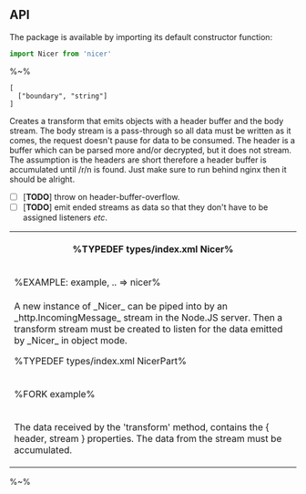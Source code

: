 ## API

The package is available by importing its default constructor function:

```js
import Nicer from 'nicer'
```

%~%

```## constructor => Nicer
[
  ["boundary", "string"]
]
```

Creates a transform that emits objects with a header buffer and the body stream. The body stream is a pass-through so all data must be written as it comes, the request doesn't pause for data to be consumed. The header is a buffer which can be parsed more and/or decrypted, but it does not stream. The assumption is the headers are short therefore a header buffer is accumulated until /r/n is found. Just make sure to run behind nginx then it should be alright.

- [ ] [**TODO**] throw on header-buffer-overflow.
- [ ] [**TODO**] emit ended streams as data so that they don't have to be assigned listeners _etc_.

<!-- [**TODO**]:  -->

<table>
<tr><th>

%TYPEDEF types/index.xml Nicer%
</th></tr>
<!-- block-start -->
<tr><td>

%EXAMPLE: example, .. => nicer%
</td></tr>
<tr><td><md2html>
A new instance of _Nicer_ can be piped into by an _http.IncomingMessage_ stream in the Node.JS server. Then a transform stream must be created to listen for the data emitted by _Nicer_ in object mode.

</md2html>

%TYPEDEF types/index.xml NicerPart%

</td></tr>
<!-- /block-end -->
<!-- block-start -->
<tr><td>

%FORK example%
</td></tr>
<tr><td><md2html>

The data received by the 'transform' method, contains the { header, stream } properties. The data from the stream must be accumulated.
</md2html>
</td></tr>
<!-- /block-end -->
</table>

%~%